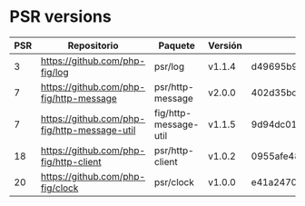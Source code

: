 # PSR versions

PSR | Repositorio                                    | Paquete               | Versión | Commit
--- | --- | --- | --- | ---
3   | <https://github.com/php-fig/log>               | psr/log               | v1.1.4 | d49695b909c3b7628b6289db5479a1c204601f11
7   | <https://github.com/php-fig/http-message>      | psr/http-message      | v2.0.0 | 402d35bcb92c70c026d1a6a9883f06b2ead23d71
7   | <https://github.com/php-fig/http-message-util> | fig/http-message-util | v1.1.5 | 9d94dc0154230ac39e5bf89398b324a86f63f765
18  | <https://github.com/php-fig/http-client>       | psr/http-client       | v1.0.2 | 0955afe48220520692d2d09f7ab7e0f93ffd6a31
20  | <https://github.com/php-fig/clock>             | psr/clock             | v1.0.0 | e41a24703d4560fd0acb709162f73b8adfc3aa0d

